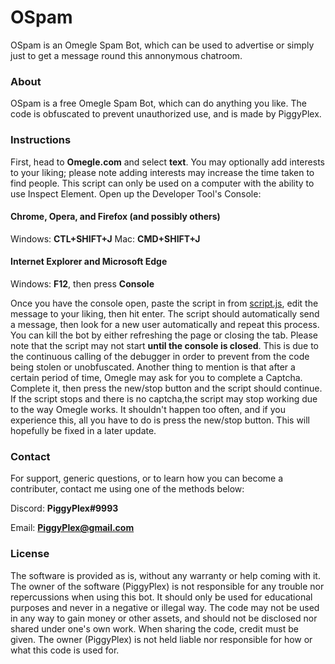 # OSpam
OSpam is an Omegle Spam Bot, which can be used to advertise or simply just to get a message round this annonymous chatroom.
### About
OSpam is a free Omegle Spam Bot, which can do anything you like. The code is obfuscated to prevent unauthorized use, and is made by PiggyPlex.
### Instructions
First, head to **Omegle.com** and select **text**. You may optionally add interests to your liking; please note adding interests may increase the time taken to find people. This script can only be used on a computer with the ability to use Inspect Element.
Open up the Developer Tool's Console:
#### Chrome, Opera, and Firefox (and possibly others)
Windows: **CTL+SHIFT+J**
Mac: **CMD+SHIFT+J**
#### Internet Explorer and Microsoft Edge
Windows: **F12**, then press **Console**

Once you have the console open, paste the script in from [script.js](/script.js), edit the message to your liking, then hit enter. The script should automatically send a message, then look for a new user automatically and repeat this process. You can kill the bot by either refreshing the page or closing the tab.
Please note that the script may not start **until the console is closed**. This is due to the continuous calling of the debugger in order to prevent from the code being stolen or unobfuscated.
Another thing to mention is that after a certain period of time, Omegle may ask for you to complete a Captcha. Complete it, then press the new/stop button and the script should continue. If the script stops and there is no captcha,the script may stop working due to the way Omegle works. It shouldn't happen too often, and if you experience this, all you have to do is press the new/stop button.
This will hopefully be fixed in a later update.
### Contact
For support, generic questions, or to learn how you can become a contributer, contact me using one of the methods below:

Discord: **PiggyPlex#9993**

Email: **PiggyPlex@gmail.com**
### License
The software is provided as is, without any warranty or help coming with it. The owner of the software (PiggyPlex) is not responsible for any trouble nor repercussions when using this bot. It should only be used for educational purposes and never in a negative or illegal way. The code may not be used in any way to gain money or other assets, and should not be disclosed nor shared under one's own work. When sharing the code, credit must be given. The owner (PiggyPlex) is not held liable nor responsible for how or what this code is used for.
